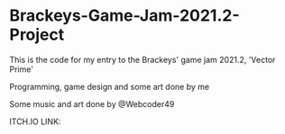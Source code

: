 # Brackeys-Game-Jam-2021.2-Project

This is the code for my entry to the Brackeys' game jam 2021.2, 'Vector Prime'

Programming, game design and some art done by me

Some music and art done by @Webcoder49

ITCH.IO LINK: 
